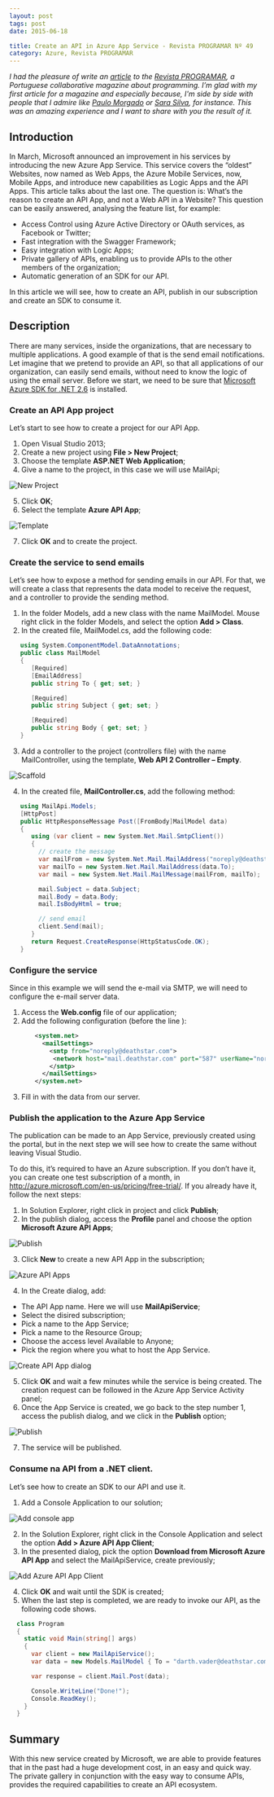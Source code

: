 ```yaml
---
layout: post
tags: post
date: 2015-06-18

title: Create an API in Azure App Service - Revista PROGRAMAR Nº 49
category: Azure, Revista PROGRAMAR
---
```


_I had the pleasure of write an [article](http://www.revista-programar.info/artigos/criar-uma-api-no-azure-app-sevice/) to the [Revista PROGRAMAR](http://www.revista-programar.info/anuncios/revista-programar-no-49-junho-2015/), a Portuguese collaborative magazine about programming. I’m glad with my first article for a magazine and especially because, I'm side by side with people that I admire like [Paulo Morgado](https://twitter.com/PauloMorgado) or [Sara Silva](https://twitter.com/saramgsilva), for instance. This was an amazing experience and I want to share with you the result of it._

## Introduction

In March, Microsoft announced an improvement in his services by introducing the new Azure App Service. This service covers the “oldest” Websites, now named as Web Apps, the Azure Mobile Services, now, Mobile Apps, and introduce new capabilities as Logic Apps and the API Apps. This article talks about the last one.
The question is: What’s the reason to create an API App, and not a Web API in a Website? This question can be easily answered, analysing the feature list, for example:

- Access Control using Azure Active Directory or OAuth services, as Facebook or Twitter;
- Fast integration with the Swagger Framework;
- Easy integration with Logic Apps;
- Private gallery of APIs, enabling us to provide APIs to the other members of the organization;
- Automatic generation of an SDK for our API.

In this article we will see, how to create an API, publish in our subscription and create an SDK to consume it.

## Description

There are many services, inside the organizations, that are necessary to multiple applications. A good example of that is the send email notifications.
Let imagine that we pretend to provide an API, so that all applications of our organization, can easily send emails, without need to know the logic of using the email server.
Before we start, we need to be sure that [Microsoft Azure SDK for .NET 2.6](http://go.microsoft.com/fwlink/?linkid=324322&clcid=0x409) is installed.

### Create an API App project

Let’s start to see how to create a project for our API App.

1.  Open Visual Studio 2013;
2.  Create a new project using **File > New Project**;
3.  Choose the template **ASP.NET Web Application**;
4.  Give a name to the project, in this case we will use MailApi;

![New Project](/images/create-an-api-in-azure-app-service-revista-programar-n49-1.png)

5.  Click **OK**;
6.  Select the template **Azure API App**;

![Template](/images/create-an-api-in-azure-app-service-revista-programar-n49-2.png)

7.  Click **OK** and to create the project.

### Create the service to send emails

Let’s see how to expose a method for sending emails in our API. For that, we will create a class that represents the data model to receive the request, and a controller to provide the sending method.

1.  In the folder Models, add a new class with the name MailModel. Mouse right click in the folder Models, and select the option **Add > Class**.
2.  In the created file, MailModel.cs, add the following code:

```csharp
   using System.ComponentModel.DataAnnotations;
   public class MailModel
   {
      [Required]
      [EmailAddress]
      public string To { get; set; }

      [Required]
      public string Subject { get; set; }

      [Required]
      public string Body { get; set; }
   }
```

3.  Add a controller to the project (controllers file) with the name MailController, using the template, **Web API 2 Controller – Empty**.

![Scaffold](/images/create-an-api-in-azure-app-service-revista-programar-n49-3.png)

4.  In the created file, **MailController.cs**, add the following method:

```csharp
   using MailApi.Models;
   [HttpPost]
   public HttpResponseMessage Post([FromBody]MailModel data)
   {
      using (var client = new System.Net.Mail.SmtpClient())
      {
        // create the message
        var mailFrom = new System.Net.Mail.MailAddress("noreply@deathstar.com", "Death Star");
        var mailTo = new System.Net.Mail.MailAddress(data.To);
        var mail = new System.Net.Mail.MailMessage(mailFrom, mailTo);

        mail.Subject = data.Subject;
        mail.Body = data.Body;
        mail.IsBodyHtml = true;

        // send email
        client.Send(mail);
      }
      return Request.CreateResponse(HttpStatusCode.OK);
   }
```

### Configure the service

Since in this example we will send the e-mail via SMTP, we will need to configure the e-mail server data.

1.  Access the **Web.config** file of our application;
2.  Add the following configuration (before the line </configuration>):

```xml
       <system.net>
         <mailSettings>
           <smtp from="noreply@deathstar.com">
            <network host="mail.deathstar.com" port="587" userName="noreply@deathstar.com" password="#MayTheForceBeWithThisPassword!" enableSsl="true" />
           </smtp>
         </mailSettings>
       </system.net>
```

3.  Fill in with the data from our server.

### Publish the application to the Azure App Service

The publication can be made to an App Service, previously created using the portal, but in the next step we will see how to create the same without leaving Visual Studio.

To do this, it’s required to have an Azure subscription. If you don’t have it, you can create one test subscription of a month, in http://azure.microsoft.com/en-us/pricing/free-trial/.
If you already have it, follow the next steps:

1.  In Solution Explorer, right click in project and click **Publish**;
2.  In the publish dialog, access the **Profile** panel and choose the option **Microsoft Azure API Apps**;

![Publish](/images/create-an-api-in-azure-app-service-revista-programar-n49-4.png)

3.  Click **New** to create a new API App in the subscription;

![Azure API Apps](/images/create-an-api-in-azure-app-service-revista-programar-n49-5.png)

4.  In the Create dialog, add:

- The API App name. Here we will use **MailApiService**;
- Select the disired subscription;
- Pick a name to the App Service;
- Pick a name to the Resource Group;
- Choose the access level Available to Anyone;
- Pick the region where you what to host the App Service.

![Create API App dialog](/images/create-an-api-in-azure-app-service-revista-programar-n49-6.png)

5.  Click **OK** and wait a few minutes while the service is being created. The creation request can be followed in the Azure App Service Activity panel;
6.  Once the App Service is created, we go back to the step number 1, access the publish dialog, and we click in the **Publish** option;

![Publish](/images/create-an-api-in-azure-app-service-revista-programar-n49-7.png)

7.  The service will be published.

### Consume na API from a .NET client.

Let’s see how to create an SDK to our API and use it.

1.  Add a Console Application to our solution;

![Add console app](/images/create-an-api-in-azure-app-service-revista-programar-n49-8.png)

2.  In the Solution Explorer, right click in the Console Application and select the option **Add > Azure API App Client**;
3.  In the presented dialog, pick the option **Download from Microsoft Azure API App** and select the MailApiService, create previously;

![Add Azure API App Client](/images/create-an-api-in-azure-app-service-revista-programar-n49-7.png)

4.  Click **OK** and wait until the SDK is created;
5.  When the last step is completed, we are ready to invoke our API, as the following code shows.

```csharp
  class Program
  {
    static void Main(string[] args)
    {
      var client = new MailApiService();
      var data = new Models.MailModel { To = "darth.vader@deathstar.com", Subject = "War Report", Body = "The Force awakens" };

      var response = client.Mail.Post(data);

      Console.WriteLine("Done!");
      Console.ReadKey();
    }
  }
```

## Summary

With this new service created by Microsoft, we are able to provide features that in the past had a huge development cost, in an easy and quick way.
The private gallery in conjunction with the easy way to consume APIs, provides the required capabilities to create an API ecosystem.
